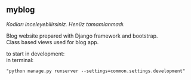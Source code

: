 ## myblog

*Kodları inceleyebilirsiniz. Henüz tamamlanmadı.*

Blog website prepared with Django framework and bootstrap.  
Class based views used for blog app.

to start in development:  
in terminal:

```
"python manage.py runserver --settings=common.settings.development"
```
